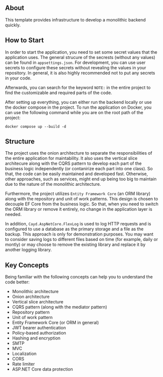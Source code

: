 ## About

This template provides infrastructure to develop a monolithic backend quickly.

## How to Start
In order to start the application, you need to set some secret values that the application uses. The general strucure of the secrests (without any values) can be found in `appsettings.json`. For development, you can use user secrets to configure these secrets without revealing the values in your repository. In general, it is also highly recommended not to put any secrets in your code.

Afterwards, you can search for the keyword `NOTE:` in the entire project to find the customizable and required parts of the code.

After setting up everything, you can either run the backend locally or use the docker compose in the project. To run the application on Docker, you can use the following command while you are on the root path of the project:
```
docker compose up --build -d
```

## Structure
The project uses the onion architecture to separate the responsibilities of the entire application for maintability. It also uses the vertical slice architecure along with the CQRS pattern to develop each part of the business logic independently (or contanirize each part into one class). So that, the code can be easily maintained and developed fast. Otherwise, other approaches, such as services, might end up being too big to maintain due to the nature of the monolithic architecture.

Furthermore, the project utilizes `Entity Framework Core` (an ORM library) along with the repository and unit of work patterns. This design is chosen to decouple EF Core from the business logic. So that, when you need to switch the ORM library or remove it entirely, no change in the application layer is needed.

In addition, `Cayd.AspNetCore.FlexLog` is used to log HTTP requests and is configured to use a database as the primary storage and a file as the backup. This approach is only for demonstration purposes. You may want to consider saving logs to different files based on time (for example, daily or montly) or may choose to remove the existing library and replace it by another logging library.

## Key Concepts
Being familiar with the following concepts can help you to understand the code better:
- Monolithic architecture
- Onion architecture
- Vertical slice architecture
- CQRS pattern (along with the mediator pattern)
- Repository pattern
- Unit of work pattern
- Entity Framework Core (or ORM in general)
- JWT bearer authentication
- Policy-based authorization
- Hashing and encryption
- SMTP
- MVC
- Localization
- CORS
- Rate limiter
- ASP.NET Core data protection